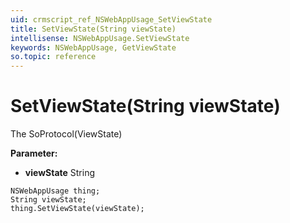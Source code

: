 ```yaml
---
uid: crmscript_ref_NSWebAppUsage_SetViewState
title: SetViewState(String viewState)
intellisense: NSWebAppUsage.SetViewState
keywords: NSWebAppUsage, GetViewState
so.topic: reference
---
```


# SetViewState(String viewState)

The SoProtocol(ViewState)

**Parameter:** 
* **viewState** String

```crmscript
NSWebAppUsage thing;
String viewState;
thing.SetViewState(viewState);
```

